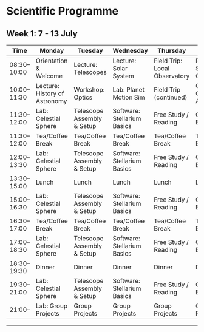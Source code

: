 # Scientific Programme

## Week 1: 7 - 13 July

| Time       | Monday              | Tuesday                      | Wednesday                   | Thursday                          | Friday                          | Saturday                  | Sunday                          |
|------------|---------------------|------------------------------|-----------------------------|-----------------------------------|---------------------------------|---------------------------------|---------------------------------|
| 08:30–10:00 | Orientation & Welcome | Lecture: Telescopes          | Lecture: Solar System       | Field Trip: Local Observatory     | Review Session & Q&A            | | |
| 10:00–11:30 | Lecture: History of Astronomy | Workshop: Optics        | Lab: Planet Motion Sim       | Field Trip (continued)            | Guest Talk: Careers in Astronomy|| |
| 11:30–12:00 | Lab: Celestial Sphere  | Telescope Assembly & Setup | Software: Stellarium Basics | Free Study / Reading              | Group Project Brainstorming     || |
| 11:30–12:00 | Tea/Coffee Break  | Tea/Coffee Break |Tea/Coffee Break | Tea/Coffee Break             | Tea/Coffee Break     || |
| 12:00–13:30 | Lab: Celestial Sphere  | Telescope Assembly & Setup | Software: Stellarium Basics | Free Study / Reading              | Group Project Brainstorming     || |
| 13:30–15:00 | Lunch | Lunch | Lunch| Lunch            | Lunch    |Lunch | Lunch|| |
| 15:00–16:30 | Lab: Celestial Sphere  | Telescope Assembly & Setup | Software: Stellarium Basics | Free Study / Reading              | Group Project Brainstorming     || |
| 16:30–17:00 | Tea/Coffee Break | Tea/Coffee Break | Tea/Coffee Break | Tea/Coffee Break              | Tea/Coffee Break     || |
| 17:00–18:30 | Lab: Celestial Sphere  | Telescope Assembly & Setup | Software: Stellarium Basics | Free Study / Reading              | Group Project Brainstorming     || |
| 18:30–19:30 | Dinner    | Dinner    | Dinner    | Dinner    | Dinner    | Dinner    | Dinner    || |
| 19:30–21:00 | Lab: Celestial Sphere  | Telescope Assembly & Setup | Software: Stellarium Basics | Free Study / Reading              | Group Project Brainstorming     || |
| 21:00– | Lab: Group Projects  | Group Projects | Group Projects | Group Projects            | Group Projects     |

---